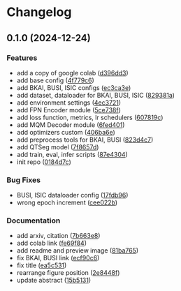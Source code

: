 # Changelog

## 0.1.0 (2024-12-24)


### Features

* add a copy of google colab ([d396dd3](https://github.com/tpnam0901/QTSeg/commit/d396dd3645ac9b18ac6925949e8b001ec3149bab))
* add base config ([4f779c6](https://github.com/tpnam0901/QTSeg/commit/4f779c672448fd20816a0653cef72a7903710c6d))
* add BKAI, BUSI, ISIC configs ([ec3ca3e](https://github.com/tpnam0901/QTSeg/commit/ec3ca3e30dbb5eb5c467dea0a3719b8816d7f7ae))
* add dataset, dataloader for BKAI, BUSI, ISIC ([829381a](https://github.com/tpnam0901/QTSeg/commit/829381ab0ebe03de0b15b05bf6a0e844b83a6985))
* add environment settings ([4ec3721](https://github.com/tpnam0901/QTSeg/commit/4ec3721010b8fae6fed94b3f0a7a126dc099b52d))
* add FPN Encoder module ([5ce738f](https://github.com/tpnam0901/QTSeg/commit/5ce738f8471e794d0e62c6029e7658bf275b8625))
* add loss function, metrics, lr schedulers ([607819c](https://github.com/tpnam0901/QTSeg/commit/607819cbfa1db3154275ad27408d4823ef54792b))
* add MQM Decoder module ([6fed401](https://github.com/tpnam0901/QTSeg/commit/6fed401b72f102f83fcd00e870f0e47acaf2fdb5))
* add optimizers custom ([406ba6e](https://github.com/tpnam0901/QTSeg/commit/406ba6e153724f8989cf56ff04f036ef1b3c4195))
* add preprocess tools for BKAI, BUSI ([823d4c7](https://github.com/tpnam0901/QTSeg/commit/823d4c727971d5be64b3fbe8759d9a10af60a41b))
* add QTSeg model ([7f8657d](https://github.com/tpnam0901/QTSeg/commit/7f8657d66341823100c51f57e69f2eed37d44330))
* add train, eval, infer scripts ([87e4304](https://github.com/tpnam0901/QTSeg/commit/87e430448051f4150ebb08ce1064618638505472))
* init repo ([0184d7c](https://github.com/tpnam0901/QTSeg/commit/0184d7cfd7c4fb97fcae9f151fb3b50c6a83d320))


### Bug Fixes

* BUSI, ISIC dataloader config ([17fdb96](https://github.com/tpnam0901/QTSeg/commit/17fdb965adcaa16ce7e843d8f8cfe1c45baea16a))
* wrong epoch increment ([cee022b](https://github.com/tpnam0901/QTSeg/commit/cee022b4578692b96b30e5f10e195e950e786506))


### Documentation

* add arxiv, citation ([7b663e8](https://github.com/tpnam0901/QTSeg/commit/7b663e8809eebee426a76ff34d253f0621a23248))
* add colab link ([fe69f84](https://github.com/tpnam0901/QTSeg/commit/fe69f8412478cd347034abd2cec3073860cc5785))
* add readme and preview image ([81ba765](https://github.com/tpnam0901/QTSeg/commit/81ba765295c9193c16a7c44c12fd7c838a48312d))
* fix BKAI, BUSI link ([ecf90c6](https://github.com/tpnam0901/QTSeg/commit/ecf90c656afca528b22be2d8747b5180b3c4f38c))
* fix title ([ea5c531](https://github.com/tpnam0901/QTSeg/commit/ea5c531d13ad06228311ef9f560be64aaa412ca3))
* rearrange figure position ([2e8448f](https://github.com/tpnam0901/QTSeg/commit/2e8448f2d1a2d18c84cbe38bdde4abd104f3dfeb))
* update abstract ([15b5131](https://github.com/tpnam0901/QTSeg/commit/15b51312c5ab6dad64bd2a36fa5d9701c615b8eb))
